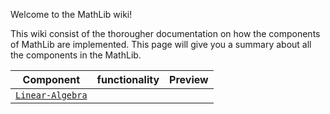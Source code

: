 Welcome to the MathLib wiki!

This wiki consist of the thorougher documentation on how the components of MathLib are implemented. This page will give you a summary about all the components in the MathLib.


|Component|functionality|Preview|
|---------|-------------|-------|
|[`Linear-Algebra`]()|||
